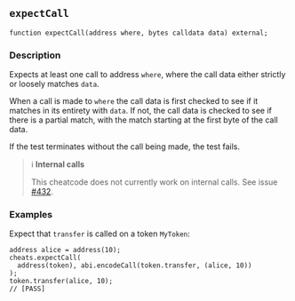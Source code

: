 ## `expectCall`

```solidity
function expectCall(address where, bytes calldata data) external;
```

### Description

Expects at least one call to address `where`, where the call data either strictly or loosely matches `data`.

When a call is made to `where` the call data is first checked to see if it matches in its entirety with `data`. If not, the call data is checked to see if there is a partial match, with the match starting at the first byte of the call data.

If the test terminates without the call being made, the test fails.

> ℹ️ **Internal calls**
>
> This cheatcode does not currently work on internal calls. See issue [#432](https://github.com/foundry-rs/foundry/issues/432).

### Examples

Expect that `transfer` is called on a token `MyToken`:

```solidity
address alice = address(10);
cheats.expectCall(
  address(token), abi.encodeCall(token.transfer, (alice, 10))
);
token.transfer(alice, 10);
// [PASS]
```
